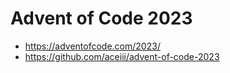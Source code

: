 # Advent of Code 2023

 - https://adventofcode.com/2023/
 - https://github.com/aceiii/advent-of-code-2023

